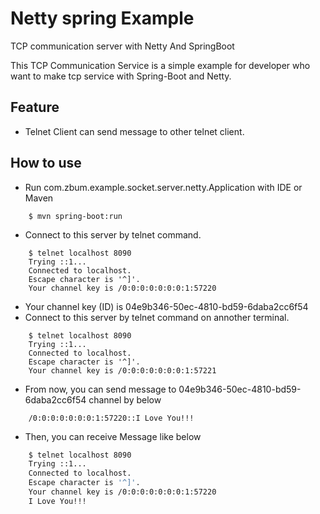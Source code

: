 # Netty spring Example
TCP communication server with Netty And SpringBoot

This TCP Communication Service is a simple example for developer who want to make tcp service with Spring-Boot and Netty.


## Feature
* Telnet Client can send message to other telnet client.

## How to use
* Run com.zbum.example.socket.server.netty.Application with IDE or Maven
```
    $ mvn spring-boot:run
```
* Connect to this server by telnet command.
```
    $ telnet localhost 8090
    Trying ::1...
    Connected to localhost.
    Escape character is '^]'.
    Your channel key is /0:0:0:0:0:0:0:1:57220
```
* Your channel key (ID) is 04e9b346-50ec-4810-bd59-6daba2cc6f54
* Connect to this server by telnet command on annother terminal.
```
    $ telnet localhost 8090
    Trying ::1...
    Connected to localhost.
    Escape character is '^]'.
    Your channel key is /0:0:0:0:0:0:0:1:57221
```
* From now, you can send message to 04e9b346-50ec-4810-bd59-6daba2cc6f54 channel by below
```
    /0:0:0:0:0:0:0:1:57220::I Love You!!!
```
* Then, you can receive Message like below
```bash
    $ telnet localhost 8090
    Trying ::1...
    Connected to localhost.
    Escape character is '^]'.
    Your channel key is /0:0:0:0:0:0:0:1:57220
    I Love You!!!
```


